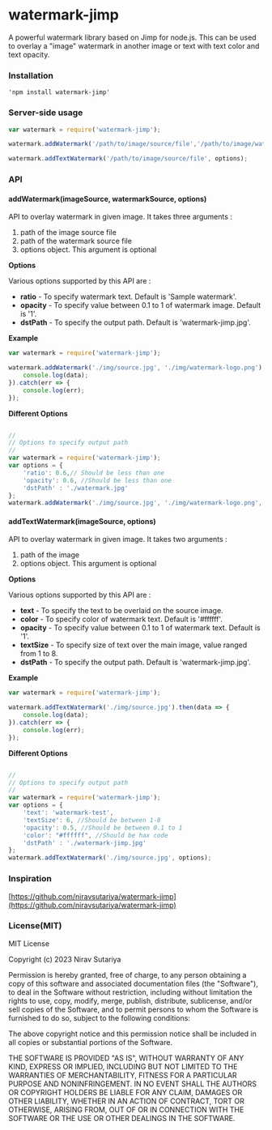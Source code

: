 # watermark-jimp
A powerful watermark library based on Jimp for node.js. This can be used to overlay a "image" watermark in another image or text with text color and text opacity.

### Installation

	'npm install watermark-jimp'

### Server-side usage

```javascript
var watermark = require('watermark-jimp');

watermark.addWatermark('/path/to/image/source/file','/path/to/image/watermark/logo', options);

watermark.addTextWatermark('/path/to/image/source/file', options);
```

### API

#### addWatermark(imageSource, watermarkSource, options)

API to overlay watermark in given image. It takes three arguments : 
1. path of the image source file
2. path of the watermark source file
2. options object. This argument is optional


**Options**

Various options supported by this API are :
- **ratio** - To specify watermark text. Default is 'Sample watermark'.
- **opacity** - To specify value between 0.1 to 1 of watermark image. Default is '1'.
- **dstPath** - To specify the output path. Default is 'watermark-jimp.jpg'.

**Example**

```javascript
var watermark = require('watermark-jimp');

watermark.addWatermark('./img/source.jpg', './img/watermark-logo.png').then(data => {
    console.log(data);
}).catch(err => {
    console.log(err);
});
```

**Different Options**

```javascript

//
// Options to specify output path
//
var watermark = require('watermark-jimp');
var options = {
	'ratio': 0.6,// Should be less than one
    'opacity': 0.6, //Should be less than one
    'dstPath' : './watermark.jpg'
};
watermark.addWatermark('./img/source.jpg', './img/watermark-logo.png', options);

```

#### addTextWatermark(imageSource, options)

API to overlay watermark in given image. It takes two arguments : 
1. path of the image
2. options object. This argument is optional


**Options**

Various options supported by this API are :
- **text** - To specify the text to be overlaid on the source image.
- **color** - To specify color of watermark text. Default is '#ffffff'.
- **opacity** - To specify value between 0.1 to 1 of watermark text. Default is '1'.
- **textSize** - To specify size of text over the main image, value ranged from 1 to 8.
- **dstPath** - To specify the output path. Default is 'watermark-jimp.jpg'.

**Example**

```javascript
var watermark = require('watermark-jimp');

watermark.addTextWatermark('./img/source.jpg').then(data => {
    console.log(data);
}).catch(err => {
    console.log(err);
});
```

**Different Options**

```javascript

//
// Options to specify output path
//
var watermark = require('watermark-jimp');
var options = {
	'text': 'watermark-test',
    'textSize': 6, //Should be between 1-8
    'opacity': 0.5, //Should be between 0.1 to 1
    'color': "#ffffff", //Should be hax code
    'dstPath' : './watermark-jimp.jpg'
};
watermark.addTextWatermark('./img/source.jpg', options);
```

### Inspiration
[https://github.com/niravsutariya/watermark-jimp](https://github.com/niravsutariya/watermark-jimp)

### License(MIT)

MIT License

Copyright (c) 2023 Nirav Sutariya

Permission is hereby granted, free of charge, to any person obtaining a copy
of this software and associated documentation files (the "Software"), to deal
in the Software without restriction, including without limitation the rights
to use, copy, modify, merge, publish, distribute, sublicense, and/or sell
copies of the Software, and to permit persons to whom the Software is
furnished to do so, subject to the following conditions:

The above copyright notice and this permission notice shall be included in all
copies or substantial portions of the Software.

THE SOFTWARE IS PROVIDED "AS IS", WITHOUT WARRANTY OF ANY KIND, EXPRESS OR
IMPLIED, INCLUDING BUT NOT LIMITED TO THE WARRANTIES OF MERCHANTABILITY,
FITNESS FOR A PARTICULAR PURPOSE AND NONINFRINGEMENT. IN NO EVENT SHALL THE
AUTHORS OR COPYRIGHT HOLDERS BE LIABLE FOR ANY CLAIM, DAMAGES OR OTHER
LIABILITY, WHETHER IN AN ACTION OF CONTRACT, TORT OR OTHERWISE, ARISING FROM,
OUT OF OR IN CONNECTION WITH THE SOFTWARE OR THE USE OR OTHER DEALINGS IN THE
SOFTWARE.
